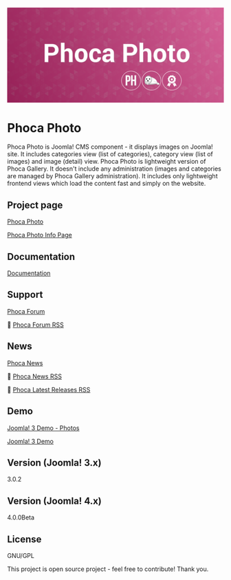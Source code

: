 



![Phoca Photo](https://github.com/PhocaCz/PhocaPhoto/blob/master/phocaphoto.png?raw=true)

# Phoca Photo



Phoca Photo is Joomla! CMS component - it displays images on Joomla! site. It includes categories view (list of categories), category view (list of images) and image (detail) view. Phoca Photo is lightweight version of Phoca Gallery. It doesn't include any administration (images and categories are managed by Phoca Gallery administration). It includes only lightweight frontend views which load the content fast and simply on the website.



## Project page

[Phoca Photo](https://www.phoca.cz/phocaphoto)

[Phoca Photo Info Page](https://www.phoca.cz/project/phocaphoto-joomla-gallery)



## Documentation

[Documentation](https://www.phoca.cz/documentation/category/114-phoca-photo-component)





## Support

[Phoca Forum](https://www.phoca.cz/forum)

:bell: [Phoca Forum RSS](https://www.phoca.cz/forum/app.php/feed)



## News

[Phoca News](https://www.phoca.cz/news)

:bell: [Phoca News RSS](https://www.phoca.cz/news?format=feed&type=rss)

:bell: [Phoca Latest Releases RSS](https://www.phoca.cz/download/feed/111?format=feed&type=rss)



## Demo

[Joomla! 3 Demo - Photos](https://www.phoca.cz/phocacartdemo/photos)

[Joomla! 3 Demo](https://www.phoca.cz/joomla3demo/phoca-photo)



## Version (Joomla! 3.x)

3.0.2

## Version (Joomla! 4.x)

4.0.0Beta



## License

GNU/GPL



This project is open source project - feel free to contribute! Thank you.
